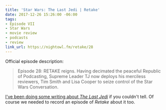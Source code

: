 ```yaml
---
title: 'Star Wars: The Last Jedi | Retake'
date: 2017-12-26 15:26:00 -06:00
tags:
- Episode VII
- Star Wars
- movie review
- podcasts
- review
link_url: https://nightowl.fm/retake/28
---
```


Official episode description:

> Episode 28: RETAKE reigns. Having decimated the peaceful Republic of Podcasting, Supreme Leader TJ now deploys his merciless reviewers, Tim Smith and Lisa Cooper to seize control of the Star Wars Conversation.

[I've been doing some writing about *The Last Jedi*](/topics/#episode-viii) if you couldn't tell. Of course we needed to record an episode of *Retake* about it too.
